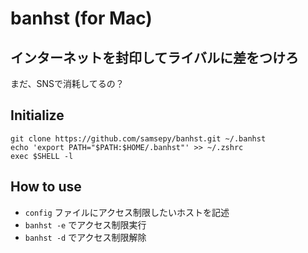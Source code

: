 # banhst (for Mac)

## インターネットを封印してライバルに差をつけろ

まだ、SNSで消耗してるの？

## Initialize

```
git clone https://github.com/samsepy/banhst.git ~/.banhst
echo 'export PATH="$PATH:$HOME/.banhst"' >> ~/.zshrc
exec $SHELL -l
```

## How to use

- `config` ファイルにアクセス制限したいホストを記述
- `banhst -e` でアクセス制限実行
- `banhst -d` でアクセス制限解除
